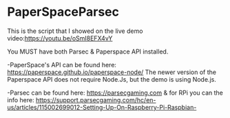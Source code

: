 # PaperSpaceParsec

This is the script that I showed on the live demo video:https://youtu.be/oSmI8EFX4vY

You MUST have both Parsec & Paperspace API installed. 

-PaperSpace's API can be found here: https://paperspace.github.io/paperspace-node/  The newer version of the Paperspace API does not require Node.Js, but the demo is using Node.js. 

-Parsec can be found here: https://parsecgaming.com & for RPi you can the info here: https://support.parsecgaming.com/hc/en-us/articles/115002699012-Setting-Up-On-Raspberry-Pi-Raspbian-
